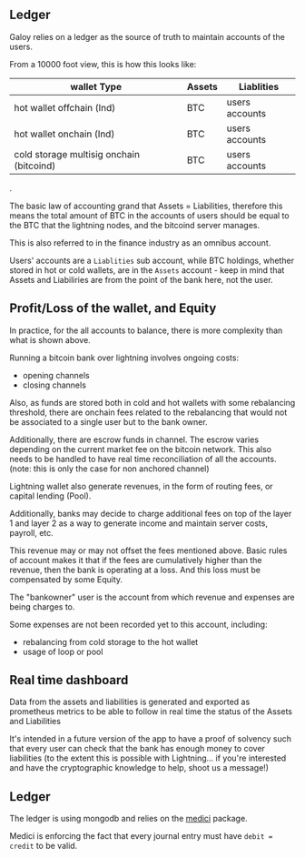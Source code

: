 ## Ledger

Galoy relies on a ledger as the source of truth to maintain accounts of the users.

From a 10000 foot view, this is how this looks like: 

wallet Type | Assets | Liablities
--- | --- | ---
hot wallet offchain (lnd) | BTC | users accounts
hot wallet onchain (lnd) | BTC | users accounts
cold storage multisig onchain (bitcoind) | BTC | users accounts
.


The basic law of accounting grand that Assets = Liabilities, therefore this means the total amount of BTC in the accounts of users should be equal to the BTC that the lightning nodes, and the bitcoind server manages.

This is also referred to in the finance industry as an omnibus account.

Users' accounts are a `Liablities` sub account, while BTC holdings, whether stored in hot or cold wallets, are in the `Assets` account - keep in mind that Assets and Liabiliries are from the point of the bank here, not the user.

## Profit/Loss of the wallet, and Equity

In practice, for the all accounts to balance, there is more complexity than what is shown above.

Running a bitcoin bank over lightning involves ongoing costs:
- opening channels
- closing channels

Also, as funds are stored both in cold and hot wallets with some rebalancing threshold, there are  onchain fees related to the rebalancing that would not be associated to a single user but to the bank owner.

Additionally, there are escrow funds in channel. The escrow varies depending on the current market fee on the bitcoin network. This also needs to be handled to have real time reconciliation of all the accounts. (note: this is only the case for non anchored channel)


Lightning wallet also generate revenues, in the form of routing fees, or capital lending (Pool). 

Additionally, banks may decide to charge additional fees on top of the layer 1 and layer 2 as a way to generate income and maintain server costs, payroll, etc.

This revenue may or may not offset the fees mentioned above. Basic rules of account makes it that if the fees are cumulatively higher than the revenue, then the bank is operating at a loss. And this loss must be compensated by some Equity.

The "bankowner" user is the account from which revenue and expenses are being charges to.

Some expenses are not been recorded yet to this account, including:
- rebalancing from cold storage to the hot wallet
- usage of loop or pool


## Real time dashboard

Data from the assets and liabilities is generated and exported as prometheus metrics to be able to follow in real time the status of the Assets and Liabilities

It's intended in a future version of the app to have a proof of solvency such that every user can check that the bank has enough money to cover liabilities (to the extent this is possible with Lightning... if you're interested and have the cryptographic knowledge to help, shoot us a message!)

## Ledger

The ledger is using mongodb and relies on the [medici](https://github.com/flash-oss/medici) package. 

Medici is enforcing the fact that every journal entry must have `debit = credit` to be valid.

